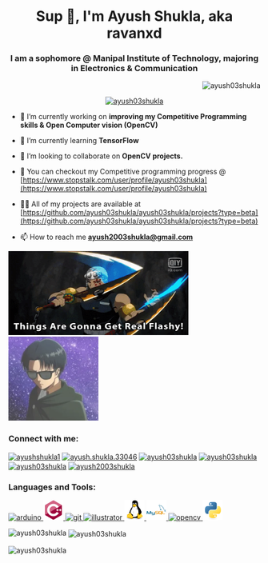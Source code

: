 <h1 align="center">Sup 👋, I'm Ayush Shukla, aka ravanxd</h1>
<h3 align="center">I am a sophomore @ Manipal Institute of Technology, majoring in Electronics & Communication</h3>

<p align="right"> <img src="https://komarev.com/ghpvc/?username=ayush03shukla&label=Profile%20views&color=0e75b6&style=flat" alt="ayush03shukla" /> </p>

<p align="center"> <a href="https://github.com/ryo-ma/github-profile-trophy"><img src="https://github-profile-trophy.vercel.app/?username=ayush03shukla" alt="ayush03shukla" /></a> </p>

- 🔭 I’m currently working on **improving my Competitive Programming skills & Open Computer vision (OpenCV)**

- 🌱 I’m currently learning **TensorFlow**

- 👯 I’m looking to collaborate on **OpenCV projects.**
 
- 👀 You can checkout my Competitive programming progress @ [https://www.stopstalk.com/user/profile/ayush03shukla](https://www.stopstalk.com/user/profile/ayush03shukla)

- 👨‍💻 All of my projects are available at [https://github.com/ayush03shukla/ayush03shukla/projects?type=beta](https://github.com/ayush03shukla/ayush03shukla/projects?type=beta)

- 📫 How to reach me **ayush2003shukla@gmail.com**

<p align="left">
  <img src="giphy (1).gif" alt="animated" width="360" height="168" />
 
  <img src="200.webp" alt="animated" height="168" />
</p>

<h3 align="left">Connect with me:</h3>
<p align="left">
<a href="https://linkedin.com/in/ayushshukla1" target="blank"><img align="center" src="https://raw.githubusercontent.com/rahuldkjain/github-profile-readme-generator/master/src/images/icons/Social/linked-in-alt.svg" alt="ayushshukla1" height="30" width="40" /></a>
<a href="https://fb.com/ayush.shukla.33046" target="blank"><img align="center" src="https://raw.githubusercontent.com/rahuldkjain/github-profile-readme-generator/master/src/images/icons/Social/facebook.svg" alt="ayush.shukla.33046" height="30" width="40" /></a>
<a href="https://www.codechef.com/users/ayush03shukla" target="blank"><img align="center" src="https://cdn.jsdelivr.net/npm/simple-icons@3.1.0/icons/codechef.svg" alt="ayush03shukla" height="30" width="40" /></a>
<a href="https://www.hackerrank.com/ayush03shukla" target="blank"><img align="center" src="https://raw.githubusercontent.com/rahuldkjain/github-profile-readme-generator/master/src/images/icons/Social/hackerrank.svg" alt="ayush03shukla" height="30" width="40" /></a>
<a href="https://codeforces.com/profile/ayush03shukla" target="blank"><img align="center" src="https://raw.githubusercontent.com/rahuldkjain/github-profile-readme-generator/master/src/images/icons/Social/codeforces.svg" alt="ayush03shukla" height="30" width="40" /></a>
<a href="https://www.leetcode.com/ayush2003shukla" target="blank"><img align="center" src="https://raw.githubusercontent.com/rahuldkjain/github-profile-readme-generator/master/src/images/icons/Social/leet-code.svg" alt="ayush2003shukla" height="30" width="40" /></a>
</p>

<h3 align="left">Languages and Tools:</h3>
<p align="left"> <a href="https://www.arduino.cc/" target="_blank" rel="noreferrer"> <img src="https://cdn.worldvectorlogo.com/logos/arduino-1.svg" alt="arduino" width="40" height="40"/> </a> <a href="https://www.w3schools.com/cpp/" target="_blank" rel="noreferrer"> <img src="https://raw.githubusercontent.com/devicons/devicon/master/icons/cplusplus/cplusplus-original.svg" alt="cplusplus" width="40" height="40"/> </a> <a href="https://git-scm.com/" target="_blank" rel="noreferrer"> <img src="https://www.vectorlogo.zone/logos/git-scm/git-scm-icon.svg" alt="git" width="40" height="40"/> </a> <a href="https://www.adobe.com/in/products/illustrator.html" target="_blank" rel="noreferrer"> <img src="https://www.vectorlogo.zone/logos/adobe_illustrator/adobe_illustrator-icon.svg" alt="illustrator" width="40" height="40"/> </a> <a href="https://www.linux.org/" target="_blank" rel="noreferrer"> <img src="https://raw.githubusercontent.com/devicons/devicon/master/icons/linux/linux-original.svg" alt="linux" width="40" height="40"/> </a> <a href="https://www.mysql.com/" target="_blank" rel="noreferrer"> <img src="https://raw.githubusercontent.com/devicons/devicon/master/icons/mysql/mysql-original-wordmark.svg" alt="mysql" width="40" height="40"/> </a> <a href="https://opencv.org/" target="_blank" rel="noreferrer"> <img src="https://www.vectorlogo.zone/logos/opencv/opencv-icon.svg" alt="opencv" width="40" height="40"/> </a> <a href="https://www.python.org" target="_blank" rel="noreferrer"> <img src="https://raw.githubusercontent.com/devicons/devicon/master/icons/python/python-original.svg" alt="python" width="40" height="40"/> </a> </p>

<p><img align="left" src="https://github-readme-stats.vercel.app/api/top-langs?username=ayush03shukla&show_icons=true&locale=en&layout=compact" alt="ayush03shukla" /></p>

<p>&nbsp;<img align="center" src="https://github-readme-stats.vercel.app/api?username=ayush03shukla&show_icons=true&locale=en" alt="ayush03shukla" /></p>

<p><img align="center" src="https://github-readme-streak-stats.herokuapp.com/?user=ayush03shukla&" alt="ayush03shukla" /></p>
